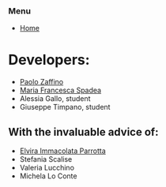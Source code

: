### Menu

* [Home](https://pzaffino.github.io/CellService/index)

# Developers:

* [Paolo Zaffino](http://dmsc.unicz.it/personale/docente/paolozaffino)
* [Maria Francesca Spadea](http://dmsc.unicz.it/personale/docente/mariafrancescaspadea)
* Alessia Gallo, student
* Giuseppe Timpano, student

## With the invaluable advice of:

* [Elvira Immacolata Parrotta](https://dsmc.unicz.it/personale/docente/elviraimmacolataparrotta)
* Stefania Scalise
* Valeria Lucchino
* Michela Lo Conte
